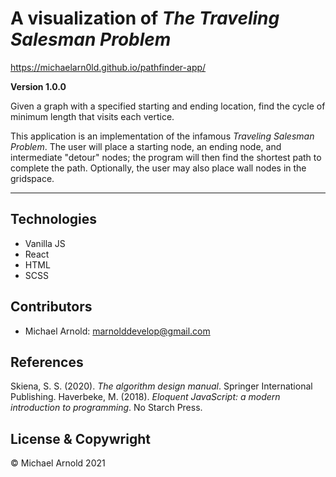 # A visualization of _The Traveling Salesman Problem_

https://michaelarn0ld.github.io/pathfinder-app/

**Version 1.0.0**

Given a graph with a specified starting and ending location, find the cycle of minimum length that visits each vertice.

This application is an implementation of the infamous _Traveling Salesman Problem_. The user will place a starting node, an ending node, and intermediate "detour" nodes; the program will then find the shortest path to complete the path. Optionally, the user may also place wall nodes in the gridspace.

---

## Technologies

- Vanilla JS
- React
- HTML
- SCSS

## Contributors

- Michael Arnold: <marnolddevelop@gmail.com>

## References

Skiena, S. S. (2020). _The algorithm design manual_. Springer International Publishing.
Haverbeke, M. (2018). _Eloquent JavaScript: a modern introduction to programming_. No Starch Press.

## License & Copywright

© Michael Arnold 2021
